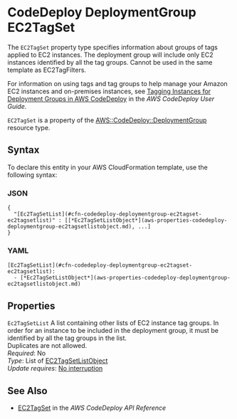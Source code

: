 # CodeDeploy DeploymentGroup EC2TagSet<a name="aws-properties-codedeploy-deploymentgroup-ec2tagset"></a>

<a name="aws-properties-codedeploy-deploymentgroup-ec2tagset-description"></a>The `EC2TagSet` property type specifies information about groups of tags applied to EC2 instances\. The deployment group will include only EC2 instances identified by all the tag groups\. Cannot be used in the same template as EC2TagFilters\.

For information on using tags and tag groups to help manage your Amazon EC2 instances and on\-premises instances, see [Tagging Instances for Deployment Groups in AWS CodeDeploy](https://docs.aws.amazon.com/codedeploy/latest/userguide/instances-tagging.html) in the *AWS CodeDeploy User Guide*\.

<a name="aws-properties-codedeploy-deploymentgroup-ec2tagset-inheritance"></a> `EC2TagSet` is a property of the [AWS::CodeDeploy::DeploymentGroup](aws-resource-codedeploy-deploymentgroup.md) resource type\.

## Syntax<a name="aws-properties-codedeploy-deploymentgroup-ec2tagset-syntax"></a>

To declare this entity in your AWS CloudFormation template, use the following syntax:

### JSON<a name="aws-properties-codedeploy-deploymentgroup-ec2tagset-syntax.json"></a>

```
{
  "[Ec2TagSetList](#cfn-codedeploy-deploymentgroup-ec2tagset-ec2tagsetlist)" : [[*Ec2TagSetListObject*](aws-properties-codedeploy-deploymentgroup-ec2tagsetlistobject.md), ...]
}
```

### YAML<a name="aws-properties-codedeploy-deploymentgroup-ec2tagset-syntax.yaml"></a>

```
[Ec2TagSetList](#cfn-codedeploy-deploymentgroup-ec2tagset-ec2tagsetlist): 
  - [*Ec2TagSetListObject*](aws-properties-codedeploy-deploymentgroup-ec2tagsetlistobject.md)
```

## Properties<a name="aws-properties-codedeploy-deploymentgroup-ec2tagset-properties"></a>

`Ec2TagSetList`  <a name="cfn-codedeploy-deploymentgroup-ec2tagset-ec2tagsetlist"></a>
A list containing other lists of EC2 instance tag groups\. In order for an instance to be included in the deployment group, it must be identified by all the tag groups in the list\.  
Duplicates are not allowed\.  
 *Required*: No  
 *Type*: List of [EC2TagSetListObject](aws-properties-codedeploy-deploymentgroup-ec2tagsetlistobject.md)  
 *Update requires*: [No interruption](using-cfn-updating-stacks-update-behaviors.md#update-no-interrupt) 

## See Also<a name="aws-properties-codedeploy-deploymentgroup-ec2tagset-seealso"></a>
+ [EC2TagSet](https://docs.aws.amazon.com/codedeploy/latest/APIReference/API_EC2TagSet.html) in the *AWS CodeDeploy API Reference*